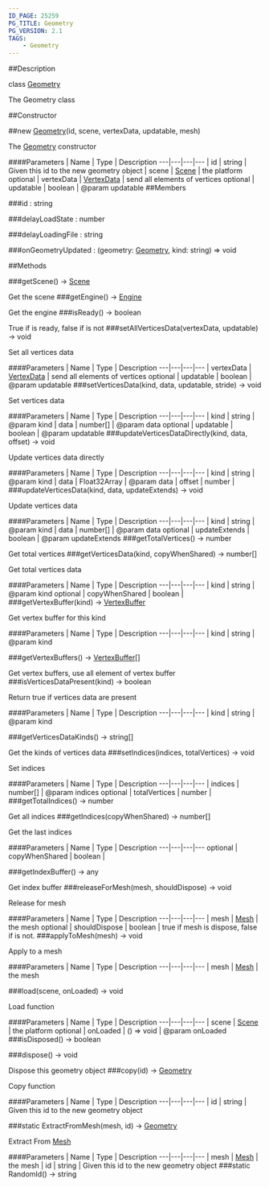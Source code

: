 ```yaml
---
ID_PAGE: 25259
PG_TITLE: Geometry
PG_VERSION: 2.1
TAGS:
    - Geometry
---
```

##Description

class [Geometry](/classes/2.2/Geometry)

The Geometry class

##Constructor

##new [Geometry](/classes/2.2/Geometry)(id, scene, vertexData, updatable, mesh)

The [Geometry](/classes/2.2/Geometry) constructor

####Parameters
 | Name | Type | Description
---|---|---|---
 | id | string |  Given this id to the new geometry object
 | scene | [Scene](/classes/2.2/Scene) |  the platform
optional | vertexData | [VertexData](/classes/2.2/VertexData) |  send all elements of vertices
optional | updatable | boolean |  @param updatable
##Members

###id : string



###delayLoadState : number



###delayLoadingFile : string



###onGeometryUpdated : (geometry: [Geometry](/classes/2.2/Geometry), kind: string) =&gt; void



##Methods

###getScene() &rarr; [Scene](/classes/2.2/Scene)

Get the scene
###getEngine() &rarr; [Engine](/classes/2.2/Engine)

Get the engine
###isReady() &rarr; boolean

True if is ready, false if is not
###setAllVerticesData(vertexData, updatable) &rarr; void

Set all vertices data

####Parameters
 | Name | Type | Description
---|---|---|---
 | vertexData | [VertexData](/classes/2.2/VertexData) |  send all elements of vertices
optional | updatable | boolean |  @param updatable
###setVerticesData(kind, data, updatable, stride) &rarr; void

Set vertices data

####Parameters
 | Name | Type | Description
---|---|---|---
 | kind | string |  @param kind
 | data | number[] |  @param data
optional | updatable | boolean |  @param updatable
###updateVerticesDataDirectly(kind, data, offset) &rarr; void

Update vertices data directly

####Parameters
 | Name | Type | Description
---|---|---|---
 | kind | string |  @param kind
 | data | Float32Array |  @param data
 | offset | number |  
###updateVerticesData(kind, data, updateExtends) &rarr; void

Update vertices data

####Parameters
 | Name | Type | Description
---|---|---|---
 | kind | string |  @param kind
 | data | number[] |  @param data
optional | updateExtends | boolean |  @param updateExtends
###getTotalVertices() &rarr; number

Get total vertices
###getVerticesData(kind, copyWhenShared) &rarr; number[]

Get total vertices data

####Parameters
 | Name | Type | Description
---|---|---|---
 | kind | string |  @param kind
optional | copyWhenShared | boolean |  
###getVertexBuffer(kind) &rarr; [VertexBuffer](/classes/2.2/VertexBuffer)

Get vertex buffer for this kind

####Parameters
 | Name | Type | Description
---|---|---|---
 | kind | string |  @param kind

###getVertexBuffers() &rarr; [VertexBuffer](/classes/2.2/VertexBuffer)[]

Get vertex buffers, use all element of vertex buffer
###isVerticesDataPresent(kind) &rarr; boolean

Return true if vertices data are present

####Parameters
 | Name | Type | Description
---|---|---|---
 | kind | string |  @param kind

###getVerticesDataKinds() &rarr; string[]

Get the kinds of vertices data
###setIndices(indices, totalVertices) &rarr; void

Set indices

####Parameters
 | Name | Type | Description
---|---|---|---
 | indices | number[] |  @param indices
optional | totalVertices | number |  
###getTotalIndices() &rarr; number

Get all indices
###getIndices(copyWhenShared) &rarr; number[]

Get the last indices

####Parameters
 | Name | Type | Description
---|---|---|---
optional | copyWhenShared | boolean |  

###getIndexBuffer() &rarr; any

Get index buffer
###releaseForMesh(mesh, shouldDispose) &rarr; void

Release for mesh

####Parameters
 | Name | Type | Description
---|---|---|---
 | mesh | [Mesh](/classes/2.2/Mesh) |  the mesh
optional | shouldDispose | boolean |  true if mesh is dispose, false if is not.
###applyToMesh(mesh) &rarr; void

Apply to a mesh

####Parameters
 | Name | Type | Description
---|---|---|---
 | mesh | [Mesh](/classes/2.2/Mesh) |  the mesh

###load(scene, onLoaded) &rarr; void

Load function

####Parameters
 | Name | Type | Description
---|---|---|---
 | scene | [Scene](/classes/2.2/Scene) |  the platform
optional | onLoaded | () =&gt; void |  @param onLoaded
###isDisposed() &rarr; boolean


###dispose() &rarr; void

Dispose this geometry object
###copy(id) &rarr; [Geometry](/classes/2.2/Geometry)

Copy function

####Parameters
 | Name | Type | Description
---|---|---|---
 | id | string |  Given this id to the new geometry object

###static ExtractFromMesh(mesh, id) &rarr; [Geometry](/classes/2.2/Geometry)

Extract From [Mesh](/classes/2.2/Mesh)

####Parameters
 | Name | Type | Description
---|---|---|---
 | mesh | [Mesh](/classes/2.2/Mesh) |  the mesh
 | id | string |  Given this id to the new geometry object
###static RandomId() &rarr; string


